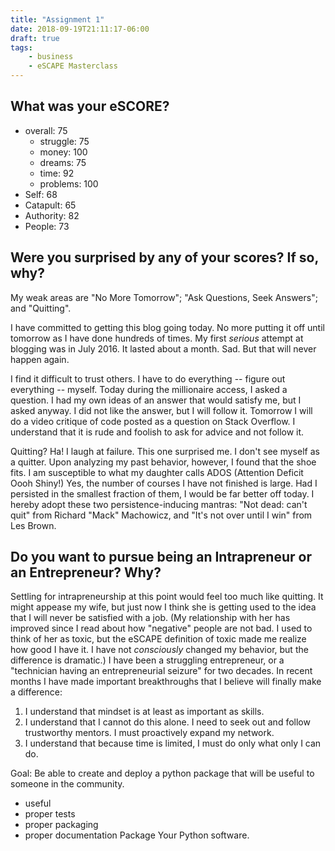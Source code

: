 ```yaml
---
title: "Assignment 1"
date: 2018-09-19T21:11:17-06:00
draft: true
tags:
    - business
    - eSCAPE Masterclass
---
```


## What was your eSCORE?

- overall: 75  
    - struggle: 75
    - money: 100
    - dreams: 75
    - time: 92
    - problems: 100
- Self: 68
- Catapult: 65
- Authority: 82
- People: 73

## Were you surprised by any of your scores? If so, why?

My weak areas are "No More Tomorrow"; "Ask Questions, Seek Answers"; and "Quitting".

I have committed to getting this blog going today. No more putting it off until tomorrow as I have done hundreds of times. My first *serious* attempt at blogging was in July 2016. It lasted about a month. Sad. But that will never happen again.

I find it difficult to trust others. I have to do everything -- figure out everything -- myself. Today during the millionaire access, I asked a question. I had my own ideas of an answer that would satisfy me, but I asked anyway. I did not like the answer, but I will follow it. Tomorrow I will do a video critique of code posted as a question on Stack Overflow. I understand that it is rude and foolish to ask for advice and not follow it.

Quitting? Ha! I laugh at failure. This one surprised me. I don't see myself as a quitter. Upon analyzing my past behavior, however, I found that the shoe fits. I am susceptible to what my daughter calls ADOS (Attention Deficit Oooh Shiny!) Yes, the number of courses I have not finished is large. Had I persisted in the smallest fraction of them, I would be far better off today. I hereby adopt these two persistence-inducing mantras: "Not dead: can't quit" from Richard "Mack" Machowicz, and "It's not over until I win" from Les Brown.

## Do you want to pursue being an Intrapreneur or an Entrepreneur? Why?

Settling for intrapreneurship at this point would feel too much like quitting. It might appease my wife, but just now I think she is getting used to the idea that I will never be satisfied with a job. (My relationship with her has improved since I read about how "negative" people are not bad. I used to think of her as toxic, but the eSCAPE definition of toxic made me realize how good I have it. I have not *consciously* changed my behavior, but the difference is dramatic.) I have been a struggling entrepreneur, or a "technician having an entrepreneurial seizure" for two decades. In recent months I have made important breakthroughs that I believe will finally make a difference:

1. I understand that mindset is at least as important as skills.
2. I understand that I cannot do this alone. I need to seek out and follow trustworthy mentors. I must proactively expand my network.
3. I understand that because time is limited, I must do only what only I can do.


Goal:
Be able to create and deploy a python package that will be useful to someone in the community.
 * useful
 * proper tests
 * proper packaging
 * proper documentation
Package Your Python software.

